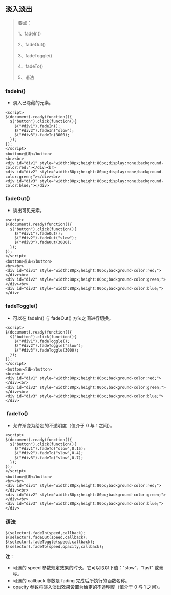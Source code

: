 ## 淡入淡出

> 要点：
>
> 1、fadeIn()
>
> 2、fadeOut()
>
> 3、fadeToggle()
>
> 4、fadeTo()
>
> 5、语法

### fadeIn()

- 淡入已隐藏的元素。

```
<script>
$(document).ready(function(){
  $("button").click(function(){
    $("#div1").fadeIn();
    $("#div2").fadeIn("slow");
    $("#div3").fadeIn(3000);
  });
});
</script>
<button>点击</button>
<br><br>
<div id="div1" style="width:80px;height:80px;display:none;background-color:red;"></div><br>
<div id="div2" style="width:80px;height:80px;display:none;background-color:green;"></div><br>
<div id="div3" style="width:80px;height:80px;display:none;background-color:blue;"></div>
```

### fadeOut()

- 淡出可见元素。 

```
<script>
$(document).ready(function(){
  $("button").click(function(){
    $("#div1").fadeOut();
    $("#div2").fadeOut("slow");
    $("#div3").fadeOut(3000);
  });
});
</script>
<button>点击</button>
<br><br>
<div id="div1" style="width:80px;height:80px;background-color:red;"></div><br>
<div id="div2" style="width:80px;height:80px;background-color:green;"></div><br>
<div id="div3" style="width:80px;height:80px;background-color:blue;"></div>
```

### fadeToggle()

- 可以在 fadeIn() 与 fadeOut() 方法之间进行切换。

```
<script>
$(document).ready(function(){
  $("button").click(function(){
    $("#div1").fadeToggle();
    $("#div2").fadeToggle("slow");
    $("#div3").fadeToggle(3000);
  });
});
</script>
<button>点击</button>
<br><br>
<div id="div1" style="width:80px;height:80px;background-color:red;"></div><br>
<div id="div2" style="width:80px;height:80px;background-color:green;"></div><br>
<div id="div3" style="width:80px;height:80px;background-color:blue;"></div>
```

###  fadeTo()

- 允许渐变为给定的不透明度（值介于 0 与 1 之间）。

```
<script>
$(document).ready(function(){
  $("button").click(function(){
	$("#div1").fadeTo("slow",0.15);
    $("#div2").fadeTo("slow",0.4);
    $("#div3").fadeTo("slow",0.7);
  });
});
</script>
<button>点击</button>
<br><br>
<div id="div1" style="width:80px;height:80px;background-color:red;"></div><br>
<div id="div2" style="width:80px;height:80px;background-color:green;"></div><br>
<div id="div3" style="width:80px;height:80px;background-color:blue;"></div>
```

### 语法

```
$(selector).fadeIn(speed,callback);
$(selector).fadeOut(speed,callback);
$(selector).fadeToggle(speed,callback);
$(selector).fadeTo(speed,opacity,callback);
```

**注**：

- 可选的 speed 参数规定效果的时长。它可以取以下值："slow"、"fast" 或毫秒。
- 可选的 callback 参数是 fading 完成后所执行的函数名称。 
- opacity 参数将淡入淡出效果设置为给定的不透明度（值介于 0 与 1 之间）。 